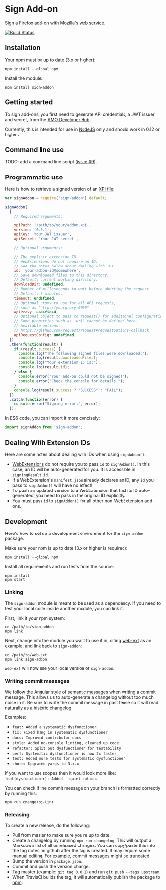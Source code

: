 # Sign Add-on

Sign a Firefox add-on with Mozilla's
[web service](http://addons-server.readthedocs.org/en/latest/topics/api/signing.html).

[![Build Status](https://travis-ci.org/mozilla/sign-addon.svg?branch=master)](https://travis-ci.org/mozilla/sign-addon)

## Installation

Your npm must be up to date (3.x or higher):

    npm install --global npm

Install the module:

    npm install sign-addon

## Getting started

To sign add-ons, you first need to generate API credentials, a JWT issuer and
secret, from the
[AMO Developer Hub](https://addons.mozilla.org/en-US/developers/addon/api/key/).

Currently, this is intended for use in [NodeJS](https://nodejs.org/) only
and should work in 0.12 or higher.

## Command line use

TODO: add a command line script
([issue #9](https://github.com/mozilla/sign-addon/issues/9)).

## Programmatic use

Here is how to retrieve a signed version of an
[XPI file](https://developer.mozilla.org/en-US/docs/Mozilla/XPI):

````javascript
var signAddon = require('sign-addon').default;

signAddon(
  {
    // Required arguments:

    xpiPath: '/path/to/your/addon.xpi',
    version: '0.0.1',
    apiKey: 'Your JWT issuer',
    apiSecret: 'Your JWT secret',

    // Optional arguments:

    // The explicit extension ID.
    // WebExtensions do not require an ID.
    // See the notes below about dealing with IDs.
    id: 'your-addon-id@somewhere',
    // Save downloaded files to this directory.
    // Default: current working directory.
    downloadDir: undefined,
    // Number of milleseconds to wait before aborting the request.
    // Default: 2 minutes.
    timeout: undefined,
    // Optional proxy to use for all API requests,
    // such as "http://yourproxy:6000"
    apiProxy: undefined,
    // Optional object to pass to request() for additional configuration.
    // Some properties such as 'url' cannot be defined here.
    // Available options:
    // https://github.com/request/request#requestoptions-callback
    apiRequestConfig: undefined,
  })
  .then(function(result) {
    if (result.success) {
      console.log("The following signed files were downloaded:");
      console.log(result.downloadedFiles);
      console.log("Your extension ID is:");
      console.log(result.id);
    } else {
      console.error("Your add-on could not be signed!");
      console.error("Check the console for details.");
    }
    console.log(result.success ? "SUCCESS" : "FAIL");
  })
  .catch(function(error) {
    console.error("Signing error:", error);
  });
````

In ES6 code, you can import it more concisely:

````javascript
import signAddon from 'sign-addon';
````

## Dealing With Extension IDs

Here are some notes about dealing with IDs when using `signAddon()`:

- [WebExtensions](https://developer.mozilla.org/en-US/Add-ons/WebExtensions)
  do not require you to pass `id` to `signAddon()`.
  In this case, an ID will be auto-generated for you. It is accessible in
  `signingResult.id`.
- If a WebExtension's `manifest.json` already declares an ID, any `id`
  you pass to `signAddon()` will have no effect!
- To push an updated version to a WebExtension that had its ID auto-generated,
  you need to pass in the original ID explicitly.
- You must pass `id` to `signAddon()` for all other non-WebExtension add-ons.

## Development

Here's how to set up a development environment for the `sign-addon` package.

Make sure your npm is up to date (3.x or higher is required):

    npm install --global npm

Install all requirements and run tests from the source:

    npm install
    npm start

### Linking

The `sign-addon` module is meant to be used as a dependency.
If you need to test your local code inside another module,
you can link it.

First, link it your npm system:

    cd /path/to/sign-addon
    npm link

Next, change into the module you want to use it in, citing
[web-ext](https://github.com/mozilla/web-ext) as an example,
and link back to `sign-addon`:

    cd /path/to/web-ext
    npm link sign-addon

`web-ext` will now use your local version of `sign-addon`.

### Writing commit messages

We follow the Angular style of
[semantic messages](https://github.com/angular/angular.js/blob/master/CONTRIBUTING.md#commit)
when writing a commit message.
This allows us to auto-generate a changelog without too much noise in it.
Be sure to write the commit message in past tense so it will read
naturally as a historic changelog.

Examples:
* `feat: Added a systematic dysfunctioner`
* `fix: Fixed hang in systematic dysfunctioner`
* `docs: Improved contributor docs`
* `style: Added no-console linting, cleaned up code`
* `refactor: Split out dysfunctioner for testability`
* `perf: Systematic dysfunctioner is now 2x faster`
* `test: Added more tests for systematic dysfunctioner`
* `chore: Upgraded yargs to 3.x.x`

If you want to use scopes then it would look more like:
`feat(dysfunctioner): Added --quiet option`.

You can check if the commit message on your branch is formatted correctly
by running this:

    npm run changelog-lint

### Releasing

To create a new release, do the following:

* Pull from master to make sure you're up to date.
* Create a changelog by running `npm run changelog`.
  This will output a Markdown list of all unreleased changes.
  You can copy/paste this into the tag notes on github after the tag is created.
  It may require some manual editing. For example, commit messages might be
  truncated.
* Bump the version in `package.json`.
* Commit and push the version change.
* Tag master (example: `git tag 0.0.1`) and run `git push --tags upstream`.
* When TravisCI builds the tag,
  it will automatically publish the package to
  [npm](https://www.npmjs.com/package/sign-addon):
